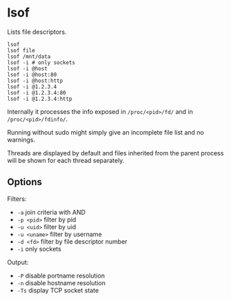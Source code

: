 # lsof

Lists file descriptors.

```
lsof
lsof file
lsof /mnt/data
lsof -i # only sockets
lsof -i @host
lsof -i @host:80
lsof -i @host:http
lsof -i @1.2.3.4
lsof -i @1.2.3.4:80
lsof -i @1.2.3.4:http
```

Internally it processes the info exposed in `/proc/<pid>/fd/` and in
`/proc/<pid>/fdinfo/`.

Running without sudo might simply give an incomplete file list and no
warnings.

Threads are displayed by default and files inherited from the parent
process will be shown for each thread separately.

## Options

Filters:

* `-a` join criteria with AND
* `-p <pid>` filter by pid
* `-u <uid>` filter by uid
* `-u <uname>` filter by username
* `-d <fd>` filter by file descriptor number
* `-i` only sockets

Output:

* `-P` disable portname resolution
* `-n` disable hostname resolution
* `-Ts` display TCP socket state
